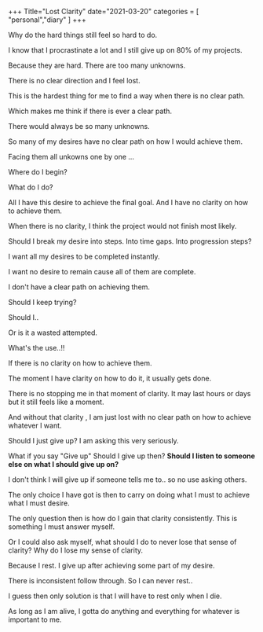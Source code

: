 +++
Title="Lost Clarity"
date="2021-03-20"
categories = [
    "personal","diary"
]
+++

Why do the hard things still feel so hard to do.

I know that I procrastinate a lot and I still give up on 80% of my projects.

Because they are hard. There are too many unknowns.

There is no clear direction and I feel lost. 

This is the hardest thing for me to find a way when there is no clear path.

Which makes me think if there is ever a clear path.

There would always be so many unknowns. 

So many of my desires have no clear path on how I would achieve them.

Facing them all unkowns one by one ... 

Where do I begin? 

What do I do?

All I have this desire to achieve the final goal. And I have no clarity on how to achieve them.

When there is no clarity, I think the project would not finish most likely.

Should I break my desire into steps. Into time gaps. Into progression steps? 

I want all my desires to be completed instantly. 

I want no desire to remain cause all of them are complete. 

I don't have a clear path on achieving them. 

Should I keep trying?

Should I.. 

Or is it a wasted attempted. 

What's the use..!!

If there is no clarity on how to achieve them. 

The moment I have clarity on how to do it, it usually gets done.

There is no stopping me in that moment of clarity. It may last hours or days but it still feels like a moment.

And without that clarity , I am just lost with no clear path on how to achieve whatever I want.

Should I just give up? I am asking this very seriously.

What if you say "Give up" Should I give up then? **Should I listen to someone else on what I should give up on?**

I don't think I will give up if someone tells me to.. so no use asking others. 

The only choice I have got is then to carry on doing what I must to achieve what I must desire.

The only question then is how do I gain that clarity consistently. This is something I must answer myself.

Or I could also ask myself, what should I do to never lose that sense of clarity? Why do I lose my sense of clarity.

Because I rest. I give up after achieving some part of my desire.

There is inconsistent follow through. So I can never rest.. 

I guess then only solution is that I will have to rest only when I die.

As long as  I am alive, I gotta do anything and everything for whatever is important to me.

